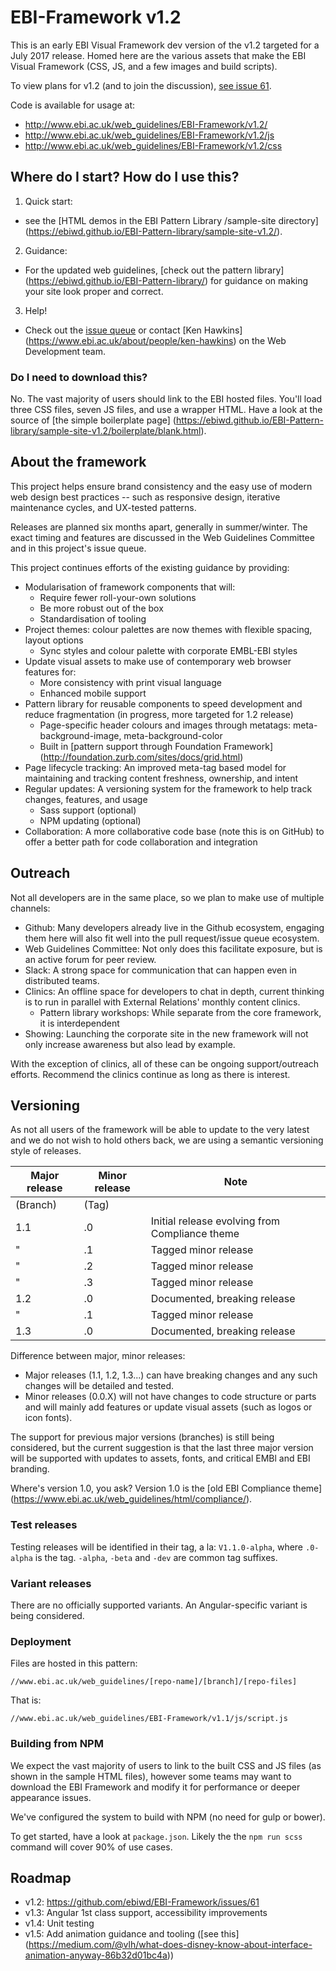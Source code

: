 # EBI-Framework v1.2

This is an early EBI Visual Framework dev version of the v1.2 targeted for a July 2017 release. Homed here are the various assets that make the EBI Visual Framework (CSS, JS, and a few images and build scripts).

To view plans for v1.2 (and to join the discussion), [see issue 61](https://github.com/ebiwd/EBI-Framework/issues/61).

Code is available for usage at:
- http://www.ebi.ac.uk/web_guidelines/EBI-Framework/v1.2/
- http://www.ebi.ac.uk/web_guidelines/EBI-Framework/v1.2/js
- http://www.ebi.ac.uk/web_guidelines/EBI-Framework/v1.2/css

## Where do I start? How do I use this?

1. Quick start:
  - see the [HTML demos in the EBI Pattern Library /sample-site directory] (https://ebiwd.github.io/EBI-Pattern-library/sample-site-v1.2/).
2. Guidance:
  - For the updated web guidelines, [check out the pattern library] (https://ebiwd.github.io/EBI-Pattern-library/) for guidance on making your site look proper and correct.
3. Help!
  - Check out the [issue queue](https://github.com/ebiwd/EBI-Framework/issues) or contact [Ken Hawkins] (https://www.ebi.ac.uk/about/people/ken-hawkins) on the Web Development team.

### Do I need to download this?

No. The vast majority of users should link to the EBI hosted files. You'll load three CSS files, seven JS files, and use a wrapper HTML. Have a look at the source of [the simple boilerplate page] (https://ebiwd.github.io/EBI-Pattern-library/sample-site-v1.2/boilerplate/blank.html).

## About the framework

This project helps ensure brand consistency and the easy use of modern web design best practices -- such as responsive design, iterative maintenance cycles, and UX-tested patterns.

Releases are planned six months apart, generally in summer/winter. The exact timing and features are discussed in the Web Guidelines Committee and in this project's issue queue.

This project continues efforts of the existing guidance by providing:

- Modularisation of framework components that will:
  - Require fewer roll-your-own solutions
  - Be more robust out of the box
  - Standardisation of tooling
- Project themes: colour palettes are now themes with flexible spacing, layout options
  - Sync styles and colour palette with corporate EMBL-EBI styles
- Update visual assets to make use of contemporary web browser features for:
  - More consistency with print visual language
  - Enhanced mobile support
- Pattern library for reusable components to speed development and reduce fragmentation (in progress, more targeted for 1.2 release)
  - Page-specific header colours and images through metatags: meta-background-image, meta-background-color
  - Built in [pattern support through Foundation Framework] (http://foundation.zurb.com/sites/docs/grid.html)
- Page lifecycle tracking: An improved meta-tag based model for maintaining and tracking content freshness, ownership, and intent
- Regular updates: A versioning system for the framework to help track changes, features, and usage
  - Sass support (optional)
  - NPM updating (optional)
- Collaboration: A more collaborative code base (note this is on GitHub) to offer a better path for code collaboration and integration

## Outreach
Not all developers are in the same place, so we plan to make use of multiple channels:

- Github: Many developers already live in the Github ecosystem, engaging them here will also fit well into the pull request/issue queue ecosystem.
- Web Guidelines Committee: Not only does this facilitate exposure, but is an active forum for peer review.
- Slack: A strong space for communication that can happen even in distributed teams.
- Clinics: An offline space for developers to chat in depth, current thinking is to run in parallel with External Relations' monthly content clinics.
   - Pattern library workshops: While separate from the core framework, it is interdependent
- Showing: Launching the corporate site in the new framework will not only increase awareness but also lead by example.

With the exception of clinics, all of these can be ongoing support/outreach efforts. Recommend the clinics continue as long as there is interest.

## Versioning
As not all users of the framework will be able to update to the very latest and we do not wish to hold others back, we are using a semantic versioning style of releases.

| Major release | Minor release | Note |
| ------------- | ------------- | ---- |
| (Branch)      | (Tag)         | |
| 1.1           | .0            | Initial release evolving from Compliance theme |
| "             | .1            | Tagged minor release |
| "             | .2            | Tagged minor release |
| "             | .3            | Tagged minor release |
| 1.2           | .0            | Documented, breaking release |
| "             | .1            | Tagged minor release |
| 1.3           | .0            | Documented, breaking release |

Difference between major, minor releases:
- Major releases (1.1, 1.2, 1.3...) can have breaking changes and any such changes will be detailed and tested.
- Minor releases (0.0.X) will not have changes to code structure or parts and will mainly add features or update visual assets (such as logos or icon fonts).

The support for previous major versions (branches) is still being considered, but the current suggestion is that the last three major version will be supported with updates to assets, fonts, and critical EMBl and EBI branding.

Where's version 1.0, you ask? Version 1.0 is the [old EBI Compliance theme] (https://www.ebi.ac.uk/web_guidelines/html/compliance/).

### Test releases
Testing releases will be identified in their tag, a la: `V1.1.0-alpha`, where `.0-alpha` is the tag. `-alpha`, `-beta` and `-dev` are common tag suffixes.

### Variant releases
There are no officially supported variants. An Angular-specific variant is being considered.

### Deployment
Files are hosted in this pattern:
```
//www.ebi.ac.uk/web_guidelines/[repo-name]/[branch]/[repo-files]
```
That is:
```
//www.ebi.ac.uk/web_guidelines/EBI-Framework/v1.1/js/script.js
```

### Building from NPM
We expect the vast majority of users to link to the built CSS and JS files (as shown in the sample HTML files), however some teams may want to download the EBI Framework and modify it for performance or deeper appearance issues.

We've configured the system to build with NPM (no need for gulp or bower).

To get started, have a look at `package.json`. Likely the the `npm run scss` command will cover 90% of use cases.

## Roadmap
- v1.2: https://github.com/ebiwd/EBI-Framework/issues/61
- v1.3: Angular 1st class support, accessibility improvements
- v1.4: Unit testing
- v1.5: Add animation guidance and tooling ([see this] (https://medium.com/@vlh/what-does-disney-know-about-interface-animation-anyway-86b32d01bc4a))
